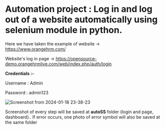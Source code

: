 # Automation project : Log in and log out of a website automatically using selenium module in python. 

Here we have taken the example of website -> https://www.orangehrm.com/

Website's log in page -> https://opensource-demo.orangehrmlive.com/web/index.php/auth/login

**Credentials :-**

Username : Admin

Password : admin123


![Screenshot from 2024-01-18 23-38-23](https://github.com/bandhan-majumder/Auto_authentication_Login_Logout/assets/133476557/2cee2031-7aab-44c9-92cf-2d65f7e067c2)


Screenshot of every step will be saved at **autoSS** folder (login and page, dashboard).. If error occurs, one photo of error symbol will also be saved at the same folder

